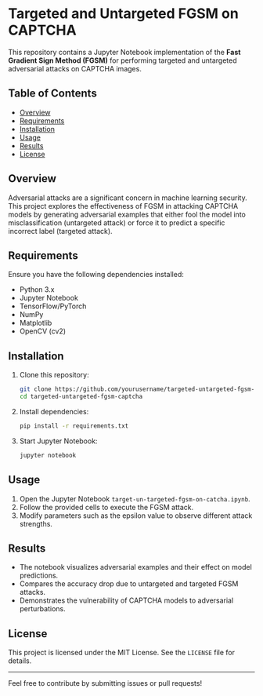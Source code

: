 # Targeted and Untargeted FGSM on CAPTCHA

This repository contains a Jupyter Notebook implementation of the **Fast Gradient Sign Method (FGSM)** for performing targeted and untargeted adversarial attacks on CAPTCHA images.

## Table of Contents
- [Overview](#overview)
- [Requirements](#requirements)
- [Installation](#installation)
- [Usage](#usage)
- [Results](#results)
- [License](#license)

## Overview
Adversarial attacks are a significant concern in machine learning security. This project explores the effectiveness of FGSM in attacking CAPTCHA models by generating adversarial examples that either fool the model into misclassification (untargeted attack) or force it to predict a specific incorrect label (targeted attack).

## Requirements
Ensure you have the following dependencies installed:

- Python 3.x
- Jupyter Notebook
- TensorFlow/PyTorch
- NumPy
- Matplotlib
- OpenCV (cv2)

## Installation
1. Clone this repository:
   ```sh
   git clone https://github.com/yourusername/targeted-untargeted-fgsm-captcha.git
   cd targeted-untargeted-fgsm-captcha
   ```
2. Install dependencies:
   ```sh
   pip install -r requirements.txt
   ```
3. Start Jupyter Notebook:
   ```sh
   jupyter notebook
   ```

## Usage
1. Open the Jupyter Notebook `target-un-targeted-fgsm-on-catcha.ipynb`.
2. Follow the provided cells to execute the FGSM attack.
3. Modify parameters such as the epsilon value to observe different attack strengths.

## Results
- The notebook visualizes adversarial examples and their effect on model predictions.
- Compares the accuracy drop due to untargeted and targeted FGSM attacks.
- Demonstrates the vulnerability of CAPTCHA models to adversarial perturbations.

## License
This project is licensed under the MIT License. See the `LICENSE` file for details.

---
Feel free to contribute by submitting issues or pull requests!

